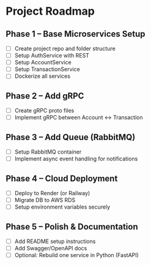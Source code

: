# Project Roadmap

## Phase 1 – Base Microservices Setup
- [ ] Create project repo and folder structure
- [ ] Setup AuthService with REST
- [ ] Setup AccountService
- [ ] Setup TransactionService
- [ ] Dockerize all services

## Phase 2 – Add gRPC
- [ ] Create gRPC proto files
- [ ] Implement gRPC between Account ↔ Transaction

## Phase 3 – Add Queue (RabbitMQ)
- [ ] Setup RabbitMQ container
- [ ] Implement async event handling for notifications

## Phase 4 – Cloud Deployment
- [ ] Deploy to Render (or Railway)
- [ ] Migrate DB to AWS RDS
- [ ] Setup environment variables securely

## Phase 5 – Polish & Documentation
- [ ] Add README setup instructions
- [ ] Add Swagger/OpenAPI docs
- [ ] Optional: Rebuild one service in Python (FastAPI)

